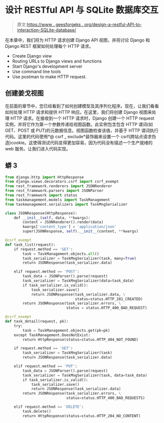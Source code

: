 # 设计 RESTful API 与 SQLite 数据库交互

> 原文:[https://www . geesforgeks . org/design-a-restful-API-to-interaction-SQLite-database/](https://www.geeksforgeeks.org/designing-a-restful-api-to-interact-with-sqlite-database/)

在本章中，我们将为 HTTP 请求创建 Django API 视图，并将讨论 Django 和 Django REST 框架如何处理每个 HTTP 请求。

*   Create Django view
*   Routing URLs to Django views and functions
*   Start Django's development server
*   Use command line tools
*   Use postman to make HTTP request.

## 创建姜戈视图

在前面的章节中，您已经看到了如何创建模型及其序列化程序。现在，让我们看看如何处理 HTTP 请求和提供 HTTP 响应。在这里，我们将创建 Django 视图来处理 HTTP 请求。在接收到一个 HTTP 请求时，Django 创建一个 HTTP request 实例，并将它作为第一个参数传递给视图函数。此实例包含包含 HTTP 谓词(如 GET、POST 或 PUT)的元数据信息。视图函数检查该值，并基于 HTTP 谓词执行代码。这里的代码使用*@ csrf _ exclude*装饰器来设置一个 csrf(跨站点请求伪造)cookie。这使得测试代码变得更加容易，因为代码没有描述一个生产就绪的 web 服务。让我们进入代码实现。

## 蟒 3

```py
from django.http import HttpResponse
from django.views.decorators.csrf import csrf_exempt
from rest_framework.renderers import JSONRenderer
from rest_framework.parsers import JSONParser
from rest_framework import status
from taskmanagement.models import TaskManagement
from taskmanagement.serializers import TaskMngSerializer

class JSONResponse(HttpResponse):
    def __init__(self, data, **kwargs):
        content = JSONRenderer().render(data)
        kwargs['content_type'] = 'application/json'
        super(JSONResponse, self).__init__(content, **kwargs)

@csrf_exempt
def task_list(request):
    if request.method == 'GET':
        task = TaskManagement.objects.all()
        task_serializer = TaskMngSerializer(task, many=True)
        return JSONResponse(task_serializer.data)

    elif request.method == 'POST':
        task_data = JSONParser().parse(request)
        task_serializer = TaskMngSerializer(data=task_data)
        if task_serializer.is_valid():
            task_serializer.save()
            return JSONResponse(task_serializer.data, \
                                status=status.HTTP_201_CREATED)
        return JSONResponse(task_serializer.errors, \
                            status = status.HTTP_400_BAD_REQUEST)

@csrf_exempt
def task_detail(request, pk):
    try:
        task = TaskManagement.objects.get(pk=pk)
    except TaskManagement.DoesNotExist:
        return HttpResponse(status=status.HTTP_404_NOT_FOUND)

    if request.method == 'GET':
        task_serializer = TaskMngSerializer(task)
        return JSONResponse(task_serializer.data)

    elif request.method == 'PUT':
        task_data = JSONParser().parse(request)
        task_serializer = TaskMngSerializer(task, data=task_data)
        if task_serializer.is_valid():
            task_serializer.save()
            return JSONResponse(task_serializer.data)
        return JSONResponse(task_serializer.errors, \
                            status=status.HTTP_400_BAD_REQUESTS)

    elif request.method == 'DELETE':
        task.delete()
        return HttpResponse(status=status.HTTP_204_NO_CONTENT)

```